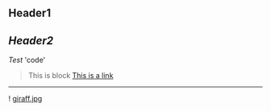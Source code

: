 **Header1**
----------
*Header2*
-------
*Test*
'code'
> This is block
[This is a link](http://google.com)
----------

! [giraff.jpg](https://www.pexels.com/search/giraffe/)
